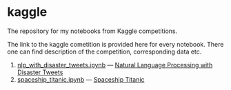 # kaggle
The repository for my notebooks from Kaggle competitions.

The link to the kaggle cometition is provided here for every notebook. There one can find description of the competition, corresponding data etc.


1. [nlp_with_disaster_tweets.ipynb](https://github.com/nebaraka/kaggle/blob/main/nlp_with_disaster_tweets.ipynb) — [Natural Language Processing with Disaster Tweets](https://www.kaggle.com/competitions/nlp-getting-started)
2. [spaceship_titanic.ipynb](https://github.com/nebaraka/kaggle/blob/main/spaceship_titanic.ipynb) — [Spaceship Titanic](https://www.kaggle.com/competitions/spaceship-titanic)

